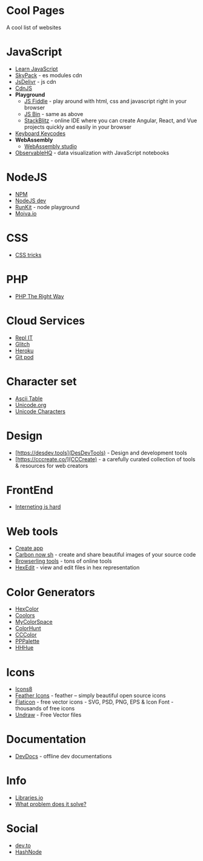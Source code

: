 # Cool Pages
A cool list of websites 
# JavaScript  
* [Learn JavaScript](https://learn.javascript.com)
* [SkyPack](https://www.skypack.dev/) - es modules cdn
* [JsDelivr](https://www.jsdelivr.com/) - js cdn
* [CdnJS](https://cdnjs.com/)
* **Playground**
  * [JS Fiddle](https://jsfiddle.net) - play around with html, css and javascript right in your browser
  * [JS Bin](https://jsbin.com) - same as above
  * [StackBlitz](https://stackblitz.com) - online IDE where you can create Angular, React, and Vue projects quickly and easily in your browser
* [Keyboard Keycodes](https://keycode.info)
* **WebAssembly**
  * [WebAssembly studio](https://webassembly.studio)
* [ObservableHQ](https://observablehq.com) - data visualization with JavaScript notebooks
# NodeJS
* [NPM](https://npmjs.org)
* [NodeJS dev](https://nodejs.dev)
* [RunKit](https://runkit.com/home) - node playground
* [Moiva.io](https://moiva.io/)
# CSS
* [CSS tricks](https://css-tricks.com)
# PHP
* [PHP The Right Way](https://phptherightway.com/)
# Cloud Services
* [Repl IT](https://repl.it)
* [Glitch](https://glitch.com)
* [Heroku](https://heroku.com)
* [Git pod](https://www.gitpod.io/)
# Character set
* [Ascii Table](http://www.asciitable.com/)
* [Unicode.org](https://www.unicode.org/)
* [Unicode Characters](http://graphemica.com/unicode/characters)
# Design
* [https://desdev.tools](DesDevTools) - Design and development tools
* [https://cccreate.co/](CCCreate) - a carefully curated collection of tools & resources for web creators
# FrontEnd
* [Interneting is hard](https://internetingishard.com/)
# Web tools
* [Create app](https://createapp.dev/)
* [Carbon now sh](https://carbon.now.sh/) - create and share beautiful images of your source code
* [Browserling tools](https://www.browserling.com/tools) - tons of online tools
* [HexEdit](https://hexed.it) - view and edit files in hex representation
# Color Generators
* [HexColor](https://hexcolor.co/)
* [Coolors](https://coolors.co/)
* [MyColorSpace](https://mycolor.space/)
* [ColorHunt](https://colorhunt.co/)
* [CCColor](https://fffuel.co/cccolor/)
* [PPPalette](https://fffuel.co/pppalette/)
* [HHHue](https://fffuel.co/hhhue/)
# Icons
* [Icons8](https://icons8.com/) 
* [Feather Icons](https://feathericons.com/) - feather – simply beautiful open source icons
* [Flaticon](https://www.flaticon.com/) - free vector icons - SVG, PSD, PNG, EPS & Icon Font - thousands of free icons
* [Undraw](https://undraw.co/) - Free Vector files
# Documentation
* [DevDocs](https://devdocs.io/) - offline dev documentations
# Info
* [Libraries.io](https://libraries.io/)
* [What problem does it solve?](https://what-problem-does-it-solve.com/)
# Social
* [dev.to](https://dev.to/)
* [HashNode](https://hashnode.com/)
